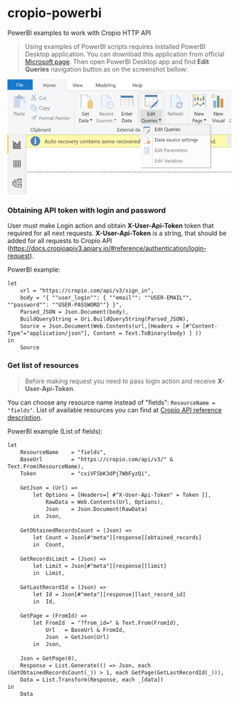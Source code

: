 # cropio-powerbi
PowerBI examples to work with Cropio HTTP API

> Using examples of PowerBI scripts requires installed PowerBI Desktop application.
> You can download this application from official [Microsoft page](https://powerbi.microsoft.com/en-us/desktop/).
> Then open PowerBI Desktop app and find **Edit Queries** navigation button as on the screenshot bellow:

![Screenshot](/images/edit_queries.png)

### Obtaining API token with login and password

User must make Login action and obtain **X-User-Api-Token** token that required for all next requests. **X-User-Api-Token**  is a string, that should be added for all requests to Cropio API (https://docs.cropioapiv3.apiary.io/#reference/authentication/login-request).

PowerBI example:

```
let
    url = "https://cropio.com/api/v3/sign_in",
    body = "{ ""user_login"": { ""email"": ""USER-EMAIL"",  ""password"": ""USER-PASSWORD""} }",
    Parsed_JSON = Json.Document(body),
    BuildQueryString = Uri.BuildQueryString(Parsed_JSON),
    Source = Json.Document(Web.Contents(url,[Headers = [#"Content-Type"="application/json"], Content = Text.ToBinary(body) ] ))
in
    Source
```

### Get list of resources

> Before making request you need to pass login action and receive **X-User-Api-Token**. 


You can choose any resource name instead of "fields": `ResourceName = "fields"`.
List of available resources you can find at [Cropio API reference description](https://docs.cropioapiv3.apiary.io/#reference).

PowerBI example (List of fields): 
```
let
    ResourceName    = "fields",
    BaseUrl         = "https://cropio.com/api/v3/" & Text.From(ResourceName),
    Token           = "cxiVFSbK3dPj7WbFyzQi",
 
    GetJson = (Url) =>
        let Options = [Headers=[ #"X-User-Api-Token" = Token ]],
            RawData = Web.Contents(Url, Options),
            Json    = Json.Document(RawData)
        in  Json,
 
    GetObtainedRecordsCount = (Json) =>
        let Count = Json[#"meta"][response][obtained_records]
        in  Count,

    GetRecordsLimit = (Json) =>
        let Limit = Json[#"meta"][response][limit]
        in  Limit,    
 
    GetLastRecordId = (Json) =>
        let Id = Json[#"meta"][response][last_record_id]
        in  Id,

    GetPage = (FromId) =>
        let FromId  = "?from_id=" & Text.From(FromId),
            Url   = BaseUrl & FromId,
            Json  = GetJson(Url)
        in  Json,

    Json = GetPage(0),
    Response = List.Generate(() => Json, each (GetObtainedRecordsCount(_)) > 1, each GetPage(GetLastRecordId(_))),
    Data = List.Transform(Response, each _[data])
in
    Data
```
